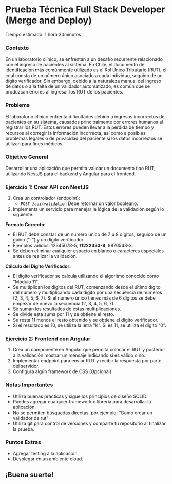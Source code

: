 # Prueba Técnica Full Stack Developer (Merge and Deploy)

Tiempo estimado: 1 hora 30minutos

### Contexto

En un laboratorio clínico, se enfrentan a un desafío recurrente relacionado con el ingreso de pacientes al sistema. En Chile, el documento de identificación más comúnmente utilizado es el Rol Único Tributario (RUT), el cual consta de un número único asociado a cada individuo, seguido de un dígito verificador. Sin embargo, debido a la naturaleza manual del ingreso de datos o a la falta de un validador automatizado, es común que se produzcan errores al ingresar los RUT de los pacientes.

### Problema

El laboratorio clínico enfrenta dificultades debido a ingresos incorrectos de pacientes en su sistema, causados principalmente por errores humanos al registrar los RUT. Estos errores pueden llevar a la pérdida de tiempo y recursos al corregir la información incorrecta, así como a posibles problemas legales o de privacidad del paciente si los datos incorrectos se utilizan para fines médicos.

### **Objetivo General**

Desarrollar una aplicación que permita validar un documento tipo RUT, utilizando NestJS para el backend y Angular para el frontend.

### **Ejercicio 1: Crear API con NestJS**

1. Crea un controlador (endpoint):
    - `POST /api/validation` Debe retornar un valor booleano.
2. Implementa un servicio para manejar la lógica de la validación según lo siguiente:

**Formato Correcto:**

- El RUT debe constar de un número único de 7 u 8 dígitos, seguido de un guion ("-") y un dígito verificador.
- Ejemplos válidos: 12345678-5, **11222333-9**, 9876543-3.
- Se deben eliminar cualquier espacio en blanco o caracteres especiales antes de realizar la validación.

**Cálculo del Dígito Verificador:**

- El dígito verificador se calcula utilizando el algoritmo conocido como "Módulo 11".
- Se multiplican los dígitos del RUT, comenzando desde el último dígito del número y multiplicando cada dígito por una secuencia de números (2, 3, 4, 5, 6, 7). Si el número único tienes más de 6 dígitos se debe empezar de nuevo la secuencia (2, 3, 4, 5, 6, 7).
- Se suman los resultados de estas multiplicaciones.
- Se divide esta suma por 11 y se obtiene el resto.
- Se resta 11 menos el resto obtenido y se obtiene el dígito verificador.
- Si el resultado es 10, se utiliza la letra "K". Si es 11, se utiliza el dígito "0".

### **Ejercicio 2: Frontend con Angular**

1. Crea un componente en Angular que permita colocar el RUT y posterior a la validación mostrar un mensaje indicando si es válido o no.
2. Implementar endpoint para enviar RUT y recibir la respuesta por parte del servidor.
3. Configura algún framework de CSS (Opcional)

### **Notas Importantes**

- Utiliza buenas prácticas y sigue los principios de diseño SOLID.
- Puedes agregar cualquier framework o librería para desarrollar la aplicación.
- No se permiten búsquedas directas, por ejemplo: “Como crear un validador de rut”
- Utiliza git para control de versiones y comparte tu repositorio al finalizar la prueba.

### Puntos Extras

- Agregar testing a la aplicación.
- Desplegar en un ambiente cloud.

## ¡Buena suerte!
